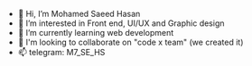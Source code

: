 - 👋 Hi, I’m Mohamed Saeed Hasan 
- 👀 I’m interested in Front end, UI/UX and Graphic design 
- 🌱 I’m currently learning web development
- 💞️ I'm looking to collaborate on "code x team" (we created it)
- 📫 telegram: M7_SE_HS

<!---
Mohamed-SWEA/Mohamed-SWEA is a ✨ special ✨ repository because its `README.md` (this file) appears on your GitHub profile.
You can click the Preview link to take a look at your changes.
--->

